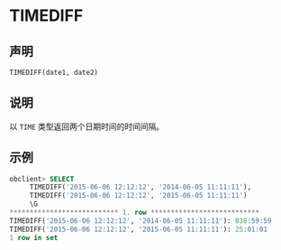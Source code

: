 # TIMEDIFF

## 声明

```sql
TIMEDIFF(date1, date2)
```

## 说明

以 `TIME` 类型返回两个日期时间的时间间隔。

## 示例

```sql
obclient> SELECT
     TIMEDIFF('2015-06-06 12:12:12', '2014-06-05 11:11:11'),
     TIMEDIFF('2015-06-06 12:12:12', '2015-06-05 11:11:11')
     \G
*************************** 1. row ***************************
TIMEDIFF('2015-06-06 12:12:12', '2014-06-05 11:11:11'): 838:59:59
TIMEDIFF('2015-06-06 12:12:12', '2015-06-05 11:11:11'): 25:01:01
1 row in set
```
